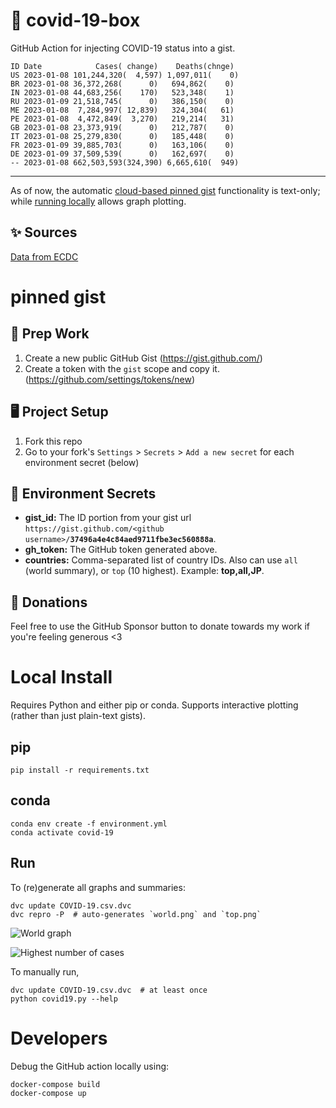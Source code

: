 # 🏥 covid-19-box

GitHub Action for injecting COVID-19 status into a gist.

```
ID Date            Cases( change)    Deaths(chnge)
US 2023-01-08 101,244,320(  4,597) 1,097,011(    0)
BR 2023-01-08 36,372,268(      0)   694,862(    0)
IN 2023-01-08 44,683,256(    170)   523,348(    1)
RU 2023-01-09 21,518,745(      0)   386,150(    0)
ME 2023-01-08  7,284,997( 12,839)   324,304(   61)
PE 2023-01-08  4,472,849(  3,270)   219,214(   31)
GB 2023-01-08 23,373,919(      0)   212,787(    0)
IT 2023-01-08 25,279,830(      0)   185,448(    0)
FR 2023-01-09 39,885,703(      0)   163,106(    0)
DE 2023-01-09 37,509,539(      0)   162,697(    0)
-- 2023-01-08 662,503,593(324,390) 6,665,610(  949)
```

---

As of now, the automatic [cloud-based pinned gist](#pinned-gist) functionality is text-only;
while [running locally](#local-install) allows graph plotting.

## ✨ Sources

[Data from ECDC](https://www.ecdc.europa.eu/en/publications-data/download-todays-data-geographic-distribution-covid-19-cases-worldwide)

# pinned gist

## 🎒 Prep Work
1. Create a new public GitHub Gist (https://gist.github.com/)
1. Create a token with the `gist` scope and copy it. (https://github.com/settings/tokens/new)

## 🖥 Project Setup
1. Fork this repo
1. Go to your fork's `Settings` > `Secrets` > `Add a new secret` for each environment secret (below)

## 🤫 Environment Secrets
- **gist_id:** The ID portion from your gist url `https://gist.github.com/<github username>/`**`37496a4e4c84aed9711fbe3ec560888a`**.
- **gh_token:** The GitHub token generated above.
- **countries:** Comma-separated list of country IDs. Also can use `all` (world summary), or `top` (10 highest). Example: **top,all,JP**.

## 💸 Donations

Feel free to use the GitHub Sponsor button to donate towards my work if you're feeling generous <3

# Local Install

Requires Python and either pip or conda. Supports interactive plotting (rather than just plain-text gists).

## pip

```
pip install -r requirements.txt
```

## conda

```
conda env create -f environment.yml
conda activate covid-19
```

## Run

To (re)generate all graphs and summaries:

```
dvc update COVID-19.csv.dvc
dvc repro -P  # auto-generates `world.png` and `top.png`
```

![World graph](world.png)

![Highest number of cases](top.png)

To manually run,

```
dvc update COVID-19.csv.dvc  # at least once
python covid19.py --help
```

# Developers

Debug the GitHub action locally using:

```
docker-compose build
docker-compose up
```
